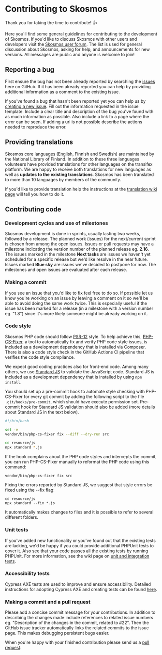 # Contributing to Skosmos

Thank you for taking the time to contribute! :+1:

Here you'll find some general guidelines for contributing to the development of Skosmos. If you'd like to discuss Skosmos with other users and developers visit the [Skosmos user forum](https://groups.google.com/forum/#!forum/skosmos-users). The list is used for general discussion about Skosmos, asking for help, and announcements for new versions. All messages are public and anyone is welcome to join!

## Reporting a bug

First ensure the bug has not been already reported by searching the [issues](https://github.com/NatLibFi/Skosmos/issues/) here on GitHub. If it has been already reported you can help by providing additional information as a comment to the existing issue.

If you've found a bug that hasn't been reported yet you can help us by [creating a new issue](https://github.com/NatLibFi/Skosmos/issues/new). Fill out the information requested in the issue template. Include a clear title and description of the bug you've found with as much information as possible. Also include a link to a page where the error can be seen. If adding a url is not possible describe the actions needed to reproduce the error.

## Providing translations

Skosmos core languages (English, Finnish and Swedish) are maintained by the National Library of Finland. In addition to these three languages volunteers have provided translations for other languages on the transifex platform. We are happy to receive both translations for new languages as well as **updates to the existing translations**. Skosmos has been translated to more than 10 languages by members of the community.

If you'd like to provide translation help the instructions at the [translation wiki page](https://github.com/NatLibFi/Skosmos/wiki/Translation) will tell you how to do it.

## Contributing code

### Development cycles and use of milestones
Skosmos development is done in sprints, usually lasting two weeks, followed by a release. The planned work (issues) for the next/current sprint is chosen from among the open issues. Issues or pull requests may have a milestone indicating the version number of the planned release eg. **2.16**. The issues marked in the milestone **Next tasks** are issues we haven't yet scheduled for a specific release but we'd like resolve in the near future. Issues marked **Blue sky** are issues we've decided to postpone for now. The milestones and open issues are evaluated after each release.

### Making a commit

If you see an issue that you'd like to fix feel free to do so. If possible let us know you're working on an issue by leaving a comment on it so we'll be able to avoid doing the same work twice. This is especially useful if the issue has been marked for a release (in a milestone with a version number eg. "1.8") since it's more likely someone might be already working on it.

### Code style

Skosmos PHP code should follow [PSR-12](https://www.php-fig.org/psr/psr-12/) style. To help achieve this, [PHP-CS-Fixer](https://github.com/PHP-CS-Fixer/PHP-CS-Fixer), a tool to automatically fix and verify PHP code style issues, is included as a development dependency that is installed via Composer.  There is also a code style check in the GitHub Actions CI pipeline that verifies the code style compliance.

We expect good coding practices also for front-end code. Among many others, we use [Standard JS](https://standardjs.com/) to validate the JavaScript code. Standard JS is included as a development dependency that is installed by using ```npm install```.

You should set up a pre-commit hook to automate style checking with PHP-CS-Fixer for every git commit by adding the following script to the file `.git/hooks/pre-commit`, which should have execute permission set. Pre-commit hook for Standard JS validation should also be added (more details about Standard JS in the text below).

```bash
#!/bin/bash

set -e
vendor/bin/php-cs-fixer fix --diff --dry-run src

cd resource/js 
npx standard *.js

```

If the hook complains about the PHP code styles and intercepts the commit, you can run PHP-CS-Fixer manually to reformat the PHP code using this command:

    vendor/bin/php-cs-fixer fix src

Fixing the errors reported by Standard JS, we suggest that style errors be fixed using the --fix flag:
```
cd resource/js
npx standard --fix *.js
``` 
It automatically makes changes to files and it is possible to refer to several different folders.

### Unit tests

If you've added new functionality or you've found out that the existing tests are lacking, we'd be happy if you could provide additional PHPUnit tests to cover it. Also see that your code passes all the existing tests by running PHPUnit. For more information, see the wiki page on [unit and integration tests](https://github.com/NatLibFi/Skosmos/wiki/Unit-and-integration-tests).

### Accessibility tests

Cypress AXE tests are used to improve and ensure accessibility. Detailed instructions for adopting Cypress AXE and creating tests can be found [here](https://github.com/NatLibFi/Skosmos/wiki/Cypress-AXE-accessibility-testing).

### Making a commit and a pull request

Please add a concise commit message for your contributions. In addition to describing the changes made include references to related issue numbers eg. "Description of the changes in the commit, related to #22". Then the GitHub issue tracker automatically links the related commits to the issue page. This makes debugging persistent bugs easier.

When you're happy with your finished contribution please send us a [pull request](https://help.github.com/articles/about-pull-requests/).

